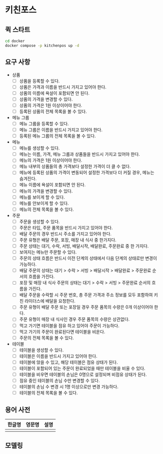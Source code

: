 # 키친포스

## 퀵 스타트

```sh
cd docker
docker compose -p kitchenpos up -d
```

## 요구 사항

- 상품
  - [ ] 상품을 등록할 수 있다.
  - [ ] 상품은 가격과 이름을 반드시 가지고 있어야 한다.
  - [ ] 상품의 이름에 욕설이 포함되면 안 된다.
  - [ ] 상품의 가격을 변경할 수 있다.
  - [ ] 상품의 가격은 1원 이상이어야 한다.
  - [ ] 등록된 상품의 전체 목록을 볼 수 있다.

- 메뉴 그룹
  - [ ] 메뉴 그룹을 등록할 수 있다.
  - [ ] 메뉴 그룹은 이름을 반드시 가지고 있어야 한다.
  - [ ] 등록된 메뉴 그룹의 전체 목록을 볼 수 있다.

- 메뉴
  - [ ] 메뉴를 생성할 수 있다.
  - [ ] 메뉴는 이름, 가격, 메뉴 그룹과 상품들을 반드시 가지고 있어야 한다.
  - [ ] 메뉴의 가격은 1원 이상이어야 한다.
  - [ ] 메뉴 내부의 상품들의 총 가격보다 설정한 가격이 더 클 수 없다.
  - [ ] 메뉴에 등록된 상품의 가격이 변동되어 설정한 가격보다 더 커질 경우, 메뉴는 숨겨진다.
  - [ ] 메뉴 이름에 욕설이 포함되면 안 된다.
  - [ ] 메뉴의 가격을 변경할 수 있다.
  - [ ] 메뉴를 보이게 할 수 있다.
  - [ ] 메뉴를 안보이게 할 수 있다.
  - [ ] 메뉴의 전체 목록을 볼 수 있다.

- 주문
  - [ ] 주문을 생성할 수 있다.
  - [ ] 주문은 타입, 주문 품목을 반드시 가지고 있어야 한다.
  - [ ] 배달 주문의 경우 반드시 주소를 가지고 있어야 한다.
  - [ ] 주문 유형은 배달 주문, 포장, 매장 내 식사 중 한가지다.
  - [ ] 주문 상태는 대기, 수락, 서빙, 배달시작, 배달완료, 주문완료 중 한 가지다.
  - [ ] 보여지는 메뉴만 주문할 수 있다.
  - [ ] 주문의 상태 흐름은 반드시 이전 단계의 상태에서 다음 단계의 상태로만 변경이 가능하다.
  - [ ] 배달 주문의 상태는 대기 > 수락 > 서빙 > 배달시작 > 배달완료 > 주문완료 순서의 흐름을 가진다.
  - [ ] 포장 및 매장 내 식사 주문의 상태는 대기 > 수락 > 서빙 > 주문완료 순서의 흐름을 가진다.
  - [ ] 배달 주문을 수락할 시 주문 번호, 총 주문 가격과 주소 정보를 모두 포함하여 키친 라이더스에 배달을 요청한다.
  - [ ] 주문 유형이 배달 주문 또는 포장일 경우 주문 품목의 수량은 0개 이상이어야 한다.
  - [ ] 주문 유형이 매장 내 식사인 경우 주문 폼목의 수량은 상관없다.
  - [ ] 먹고 가기면 테이블을 점유 하고 있어야 주문이 가능하다.
  - [ ] 먹고 가기의 주문이 완료된다면 테이블을 비운다.
  - [ ] 주문의 전체 목록을 볼 수 있다.

- 테이블
  - [ ] 테이블을 생성할 수 있다.
  - [ ] 테이블은 이름을 반드시 가지고 있어야 한다.
  - [ ] 테이블에 앉을 수 있고, 해당 테이블은 점유 상태가 된다.
  - [ ] 테이블이 포함되어 있는 주문이 완료되었을 때만 테이블을 비울 수 있다.
  - [ ] 테이블을 비우면 테이블의 손님은 0명으로 설정되며 비점유 상태가 된다.
  - [ ] 점유 중인 테이블의 손님 수만 변경할 수 있다.
  - [ ] 테이블의 손님 수 변경 시 1명 이상으로만 변경 가능하다.
  - [ ] 테이블의 전체 목록을 볼 수 있다.

## 용어 사전

| 한글명 | 영문명 | 설명 |
| --- | --- | --- |
|  |  |  |

## 모델링
